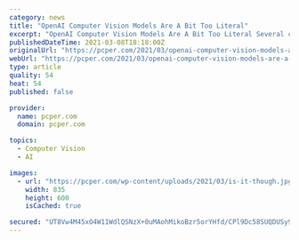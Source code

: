 ```yaml
---
category: news
title: "OpenAI Computer Vision Models Are A Bit Too Literal"
excerpt: "OpenAI Computer Vision Models Are A Bit Too Literal Several computer vision models, including OpenAI and Tesla, are proving the truth of this aphorism in some"
publishedDateTime: 2021-03-08T18:18:00Z
originalUrl: "https://pcper.com/2021/03/openai-computer-vision-models-are-a-bit-too-literal/"
webUrl: "https://pcper.com/2021/03/openai-computer-vision-models-are-a-bit-too-literal/"
type: article
quality: 54
heat: 54
published: false

provider:
  name: pcper.com
  domain: pcper.com

topics:
  - Computer Vision
  - AI

images:
  - url: "https://pcper.com/wp-content/uploads/2021/03/is-it-though.jpg"
    width: 835
    height: 600
    isCached: true

secured: "UT8Vw4M45xO4W11WdlQSNzX+0uMAohMikoBzr5orYHfd/CPl9Dc58SUQDUSy9F4hrkf6A+KRNMeULnjRcHL40hZGXLBQAWdlqHGhAOeQ8vKzEfB61xEoM7/S90DRYeHKUhjTWYm6yzzHxRDLGvboHbgv8RRXvFlB9WqfIClMOhuwq4rFMhbolO/a20uJUTJN8EMtKm/0H2f/+eTOKFtsVRwJl3tVNfEWm+CrIM7GL3f395UXfaKQ4s8cpC5QyQ7cmeh7+tWStbMkU6nAbJ7j9n7eLKDnT3pfjzQXeyHvx6Ro3zeuFJyzuzWmdHog+TWknsLrT2PAOFSy0K7o//FsifMG8SJEAw8+m9ocl0DV+B8=;QJ+CNJ8e5Ea/BTU5Xax3wA=="
---
```


